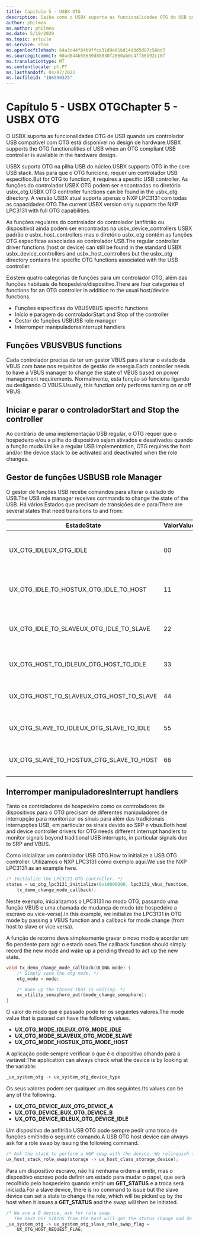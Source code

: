 ```yaml
---
title: Capítulo 5 - USBX OTG
description: Saiba como o USBX suporta as funcionalidades OTG do USB quando um controlador USB compatível com OTG estiver disponível no design de hardware.
author: philmea
ms.author: philmea
ms.date: 5/19/2020
ms.topic: article
ms.service: rtos
ms.openlocfilehash: 64a3c44f84b9ffca31d9e616d14d3d5d87c56bd7
ms.sourcegitcommit: 60ad844b58639d88830f2660ab0c4ff86b92c10f
ms.translationtype: MT
ms.contentlocale: pt-PT
ms.lasthandoff: 04/07/2021
ms.locfileid: "106550325"
---
```

# <a name="chapter-5---usbx-otg"></a><span data-ttu-id="5699e-103">Capítulo 5 - USBX OTG</span><span class="sxs-lookup"><span data-stu-id="5699e-103">Chapter 5 - USBX OTG</span></span>

<span data-ttu-id="5699e-104">O USBX suporta as funcionalidades OTG de USB quando um controlador USB compatível com OTG está disponível no design de hardware.</span><span class="sxs-lookup"><span data-stu-id="5699e-104">USBX supports the OTG functionalities of USB when an OTG compliant USB controller is available in the hardware design.</span></span>

<span data-ttu-id="5699e-105">USBX suporta OTG na pilha USB do núcleo.</span><span class="sxs-lookup"><span data-stu-id="5699e-105">USBX supports OTG in the core USB stack.</span></span> <span data-ttu-id="5699e-106">Mas para que o OTG funcione, requer um controlador USB específico.</span><span class="sxs-lookup"><span data-stu-id="5699e-106">But for OTG to function, it requires a specific USB controller.</span></span> <span data-ttu-id="5699e-107">As funções do controlador USBX OTG podem ser encontradas no diretório usbx_otg.</span><span class="sxs-lookup"><span data-stu-id="5699e-107">USBX OTG controller functions can be found in the usbx_otg directory.</span></span> <span data-ttu-id="5699e-108">A versão USBX atual suporta apenas o NXP LPC3131 com todas as capacidades OTG.</span><span class="sxs-lookup"><span data-stu-id="5699e-108">The current USBX version only supports the NXP LPC3131 with full OTG capabilities.</span></span>

<span data-ttu-id="5699e-109">As funções regulares do controlador do controlador (anfitrião ou dispositivo) ainda podem ser encontradas na usbx_device_controllers USBX padrão e usbx_host_controllers mas o diretório usbx_otg contém as funções OTG específicas associadas ao controlador USB.</span><span class="sxs-lookup"><span data-stu-id="5699e-109">The regular controller driver functions (host or device) can still be found in the standard USBX usbx_device_controllers and usbx_host_controllers but the usbx_otg directory contains the specific OTG functions associated with the USB controller.</span></span>

<span data-ttu-id="5699e-110">Existem quatro categorias de funções para um controlador OTG, além das funções habituais de hospedeiro/dispositivo.</span><span class="sxs-lookup"><span data-stu-id="5699e-110">There are four categories of functions for an OTG controller in addition to the usual host/device functions.</span></span>

- <span data-ttu-id="5699e-111">Funções específicas do VBUS</span><span class="sxs-lookup"><span data-stu-id="5699e-111">VBUS specific functions</span></span>
- <span data-ttu-id="5699e-112">Início e paragem do controlador</span><span class="sxs-lookup"><span data-stu-id="5699e-112">Start and Stop of the controller</span></span>
- <span data-ttu-id="5699e-113">Gestor de funções USB</span><span class="sxs-lookup"><span data-stu-id="5699e-113">USB role manager</span></span>
- <span data-ttu-id="5699e-114">Interromper manipuladores</span><span class="sxs-lookup"><span data-stu-id="5699e-114">Interrupt handlers</span></span>

## <a name="vbus-functions"></a><span data-ttu-id="5699e-115">Funções VBUS</span><span class="sxs-lookup"><span data-stu-id="5699e-115">VBUS functions</span></span>

<span data-ttu-id="5699e-116">Cada controlador precisa de ter um gestor VBUS para alterar o estado da VBUS com base nos requisitos de gestão de energia.</span><span class="sxs-lookup"><span data-stu-id="5699e-116">Each controller needs to have a VBUS manager to change the state of VBUS based on power management requirements.</span></span> <span data-ttu-id="5699e-117">Normalmente, esta função só funciona ligando ou desligando O VBUS.</span><span class="sxs-lookup"><span data-stu-id="5699e-117">Usually, this function only performs turning on or off VBUS.</span></span>

## <a name="start-and-stop-the-controller"></a><span data-ttu-id="5699e-118">Iniciar e parar o controlador</span><span class="sxs-lookup"><span data-stu-id="5699e-118">Start and Stop the controller</span></span>

<span data-ttu-id="5699e-119">Ao contrário de uma implementação USB regular, o OTG requer que o hospedeiro e/ou a pilha do dispositivo sejam ativados e desativados quando a função muda.</span><span class="sxs-lookup"><span data-stu-id="5699e-119">Unlike a regular USB implementation, OTG requires the host and/or the device stack to be activated and deactivated when the role changes.</span></span>

## <a name="usb-role-manager"></a><span data-ttu-id="5699e-120">Gestor de funções USB</span><span class="sxs-lookup"><span data-stu-id="5699e-120">USB role Manager</span></span>

<span data-ttu-id="5699e-121">O gestor de funções USB recebe comandos para alterar o estado do USB.</span><span class="sxs-lookup"><span data-stu-id="5699e-121">The USB role manager receives commands to change the state of the USB.</span></span> <span data-ttu-id="5699e-122">Há vários Estados que precisam de transições de e para:</span><span class="sxs-lookup"><span data-stu-id="5699e-122">There are several states that need transitions to and from:</span></span>

| <span data-ttu-id="5699e-123">Estado</span><span class="sxs-lookup"><span data-stu-id="5699e-123">State</span></span>                    | <span data-ttu-id="5699e-124">Valor</span><span class="sxs-lookup"><span data-stu-id="5699e-124">Value</span></span> | <span data-ttu-id="5699e-125">Descrição</span><span class="sxs-lookup"><span data-stu-id="5699e-125">Description</span></span>                                           |
| ------------------------ | ----- | ----------------------------------------------------- |
| <span data-ttu-id="5699e-126">UX_OTG_IDLE</span><span class="sxs-lookup"><span data-stu-id="5699e-126">UX_OTG_IDLE</span></span>            | <span data-ttu-id="5699e-127">0</span><span class="sxs-lookup"><span data-stu-id="5699e-127">0</span></span>     | <span data-ttu-id="5699e-128">O dispositivo está inativo.</span><span class="sxs-lookup"><span data-stu-id="5699e-128">The device is Idle.</span></span> <span data-ttu-id="5699e-129">Não está ligado a nada.</span><span class="sxs-lookup"><span data-stu-id="5699e-129">Not connected to anything</span></span> |
| <span data-ttu-id="5699e-130">UX_OTG_IDLE_TO_HOST</span><span class="sxs-lookup"><span data-stu-id="5699e-130">UX_OTG_IDLE_TO_HOST</span></span>  | <span data-ttu-id="5699e-131">1</span><span class="sxs-lookup"><span data-stu-id="5699e-131">1</span></span>     | <span data-ttu-id="5699e-132">O dispositivo está ligado ao conector do tipo A</span><span class="sxs-lookup"><span data-stu-id="5699e-132">Device is connected with type A connector</span></span>             |
| <span data-ttu-id="5699e-133">UX_OTG_IDLE_TO_SLAVE</span><span class="sxs-lookup"><span data-stu-id="5699e-133">UX_OTG_IDLE_TO_SLAVE</span></span> | <span data-ttu-id="5699e-134">2</span><span class="sxs-lookup"><span data-stu-id="5699e-134">2</span></span>     | <span data-ttu-id="5699e-135">O dispositivo está ligado ao conector do tipo B</span><span class="sxs-lookup"><span data-stu-id="5699e-135">Device is connected with type B connector</span></span>             |
| <span data-ttu-id="5699e-136">UX_OTG_HOST_TO_IDLE</span><span class="sxs-lookup"><span data-stu-id="5699e-136">UX_OTG_HOST_TO_IDLE</span></span>  | <span data-ttu-id="5699e-137">3</span><span class="sxs-lookup"><span data-stu-id="5699e-137">3</span></span>     | <span data-ttu-id="5699e-138">Dispositivo de anfitrião foi desligado</span><span class="sxs-lookup"><span data-stu-id="5699e-138">Host device got disconnected</span></span>                          |
| <span data-ttu-id="5699e-139">UX_OTG_HOST_TO_SLAVE</span><span class="sxs-lookup"><span data-stu-id="5699e-139">UX_OTG_HOST_TO_SLAVE</span></span> | <span data-ttu-id="5699e-140">4</span><span class="sxs-lookup"><span data-stu-id="5699e-140">4</span></span>     | <span data-ttu-id="5699e-141">Troca de papéis de Hospedeiro para Escravo</span><span class="sxs-lookup"><span data-stu-id="5699e-141">Role swap from Host to Slave</span></span>                          |
| <span data-ttu-id="5699e-142">UX_OTG_SLAVE_TO_IDLE</span><span class="sxs-lookup"><span data-stu-id="5699e-142">UX_OTG_SLAVE_TO_IDLE</span></span> | <span data-ttu-id="5699e-143">5</span><span class="sxs-lookup"><span data-stu-id="5699e-143">5</span></span>     | <span data-ttu-id="5699e-144">O dispositivo escravo está desligado</span><span class="sxs-lookup"><span data-stu-id="5699e-144">Slave device is disconnected</span></span>                          |
| <span data-ttu-id="5699e-145">UX_OTG_SLAVE_TO_HOST</span><span class="sxs-lookup"><span data-stu-id="5699e-145">UX_OTG_SLAVE_TO_HOST</span></span> | <span data-ttu-id="5699e-146">6</span><span class="sxs-lookup"><span data-stu-id="5699e-146">6</span></span>     | <span data-ttu-id="5699e-147">Troca de papéis de Slave para Host</span><span class="sxs-lookup"><span data-stu-id="5699e-147">Role swap from Slave to Host</span></span>                          |

## <a name="interrupt-handlers"></a><span data-ttu-id="5699e-148">Interromper manipuladores</span><span class="sxs-lookup"><span data-stu-id="5699e-148">Interrupt handlers</span></span>

<span data-ttu-id="5699e-149">Tanto os controladores de hospedeiro como os controladores de dispositivos para o OTG precisam de diferentes manipuladores de interrupção para monitorizar os sinais para além das tradicionais interrupções USB, em particular os sinais devido ao SRP e vbus.</span><span class="sxs-lookup"><span data-stu-id="5699e-149">Both host and device controller drivers for OTG needs different interrupt handlers to monitor signals beyond traditional USB interrupts, in particular signals due to SRP and VBUS.</span></span>

<span data-ttu-id="5699e-150">Como inicializar um controlador USB OTG.</span><span class="sxs-lookup"><span data-stu-id="5699e-150">How to initialize a USB OTG controller.</span></span> <span data-ttu-id="5699e-151">Utilizamos o NXP LPC3131 como exemplo aqui.</span><span class="sxs-lookup"><span data-stu-id="5699e-151">We use the NXP LPC3131 as an example here.</span></span>

```C
/* Initialize the LPC3131 OTG controller. */
status = ux_otg_lpc3131_initialize(0x19000000, lpc3131_vbus_function,
    tx_demo_change_mode_callback);
```

<span data-ttu-id="5699e-152">Neste exemplo, inicializamos o LPC3131 no modo OTG, passando uma função VBUS e uma chamada de mudança de modo (de hospedeiro a escravo ou vice-versa).</span><span class="sxs-lookup"><span data-stu-id="5699e-152">In this example, we initialize the LPC3131 in OTG mode by passing a VBUS function and a callback for mode change (from host to slave or vice versa).</span></span>

<span data-ttu-id="5699e-153">A função de retorno deve simplesmente gravar o novo modo e acordar um fio pendente para agir o estado novo.</span><span class="sxs-lookup"><span data-stu-id="5699e-153">The callback function should simply record the new mode and wake up a pending thread to act up the new state.</span></span>

```C
void tx_demo_change_mode_callback(ULONG mode) {
    /* Simply save the otg mode. */
    otg_mode = mode;

    /* Wake up the thread that is waiting. */
    ux_utility_semaphore_put(&mode_change_semaphore);
}
```

<span data-ttu-id="5699e-154">O valor do modo que é passado pode ter os seguintes valores.</span><span class="sxs-lookup"><span data-stu-id="5699e-154">The mode value that is passed can have the following values.</span></span>

- <span data-ttu-id="5699e-155">**UX_OTG_MODE_IDLE**</span><span class="sxs-lookup"><span data-stu-id="5699e-155">**UX_OTG_MODE_IDLE**</span></span>
- <span data-ttu-id="5699e-156">**UX_OTG_MODE_SLAVE**</span><span class="sxs-lookup"><span data-stu-id="5699e-156">**UX_OTG_MODE_SLAVE**</span></span>
- <span data-ttu-id="5699e-157">**UX_OTG_MODE_HOST**</span><span class="sxs-lookup"><span data-stu-id="5699e-157">**UX_OTG_MODE_HOST**</span></span>

<span data-ttu-id="5699e-158">A aplicação pode sempre verificar o que é o dispositivo olhando para a variável:</span><span class="sxs-lookup"><span data-stu-id="5699e-158">The application can always check what the device is by looking at the variable:</span></span>

```C
_ux_system_otg -> ux_system_otg_device_type
```

<span data-ttu-id="5699e-159">Os seus valores podem ser qualquer um dos seguintes.</span><span class="sxs-lookup"><span data-stu-id="5699e-159">Its values can be any of the following.</span></span>

- <span data-ttu-id="5699e-160">**UX_OTG_DEVICE_A**</span><span class="sxs-lookup"><span data-stu-id="5699e-160">**UX_OTG_DEVICE_A**</span></span>
- <span data-ttu-id="5699e-161">**UX_OTG_DEVICE_B**</span><span class="sxs-lookup"><span data-stu-id="5699e-161">**UX_OTG_DEVICE_B**</span></span>
- <span data-ttu-id="5699e-162">**UX_OTG_DEVICE_IDLE**</span><span class="sxs-lookup"><span data-stu-id="5699e-162">**UX_OTG_DEVICE_IDLE**</span></span>

<span data-ttu-id="5699e-163">Um dispositivo de anfitrião USB OTG pode sempre pedir uma troca de funções emitindo o seguinte comando.</span><span class="sxs-lookup"><span data-stu-id="5699e-163">A USB OTG host device can always ask for a role swap by issuing the following command.</span></span>

```C
/* Ask the stack to perform a HNP swap with the device. We relinquish the host role to A device. */
ux_host_stack_role_swap(storage -> ux_host_class_storage_device);
```

<span data-ttu-id="5699e-164">Para um dispositivo escravo, não há nenhuma ordem a emitir, mas o dispositivo escravo pode definir um estado para mudar o papel, que será recolhido pelo hospedeiro quando emitir um **GET_STATUS** e a troca será iniciada.</span><span class="sxs-lookup"><span data-stu-id="5699e-164">For a slave device, there is no command to issue but the slave device can set a state to change the role, which will be picked up by the host when it issues a **GET_STATUS** and the swap will then be initiated.</span></span>

```C
/* We are a B device, ask for role swap.
   The next GET_STATUS from the host will get the status change and do the HNP. */
_ux_system_otg -> ux_system_otg_slave_role_swap_flag =
    UX_OTG_HOST_REQUEST_FLAG;
```

